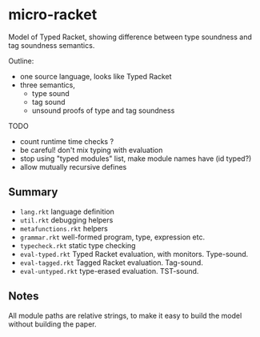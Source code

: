 micro-racket
===

Model of Typed Racket,
 showing difference between type soundness and tag soundness semantics.

Outline:
- one source language, looks like Typed Racket
- three semantics,
  * type sound
  * tag sound
  * unsound
proofs of type and tag soundness

TODO
- count runtime time checks ?
- be careful! don't mix typing with evaluation
- stop using "typed modules" list, make module names have (id typed?)
- allow mutually recursive defines

Summary
---

- `lang.rkt` language definition
- `util.rkt` debugging helpers
- `metafunctions.rkt` helpers
- `grammar.rkt` well-formed program, type, expression etc.
- `typecheck.rkt` static type checking
- `eval-typed.rkt` Typed Racket evaluation, with monitors. Type-sound.
- `eval-tagged.rkt` Tagged Racket evaluation. Tag-sound.
- `eval-untyped.rkt` type-erased evaluation. TST-sound.


Notes
---

All module paths are relative strings,
 to make it easy to build the model without building the paper.


